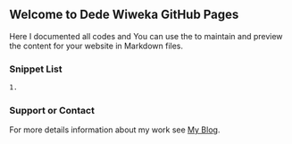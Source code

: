 ## Welcome to Dede Wiweka GitHub Pages

Here I documented all codes and You can use the to maintain and preview the content for your website in Markdown files.

### Snippet List
```markdown
1.

```
### Support or Contact

For more details information about my work see [My Blog](https://dede.wiweka.com/).


